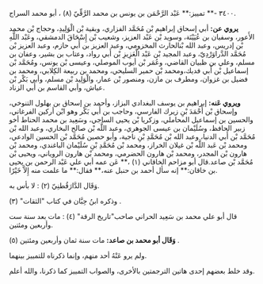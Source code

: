 ٣٤٠٠ -** تمييز:** عَبْد الرَّحْمَن بن يونس بن محمد الرَّقِّيّ (٨) ، أبو محمد السراج.

**يروي عن:** أبي إسحاق إبراهيم بْن مُحَمَّد الفزاري، وبقية بْن الْوَلِيدِ، وحجاج بْن محمد الأَعور، وسفيان بن عُيَيْنَة، وسويد بْن عَبْد العزيز، وشعيب بْن إِسْحَاقَ الدمشقي، وعَبْد اللَّهِ بْن إدريس، وعبد الله بْنالحارث المخزومي، وعبد العزيز بن أَبي حازم، وعبد العزيز بْن مُحَمَّد الدَّراوَرْدِيّ، وعبد المجيد بْن عَبْد الْعَزِيزِ بْن أَبي رواد، وعتاب بن بشير، وعفان بن مسلم، وعلي بن ظبيان القاضي، وعُمَر بْن أيوب الموصلي، وعيسى بْن يونس، ومُحَمَّد بْن إسماعيل بْن أَبي فديك،ومحمد بْن حمير السليحي، ومحمد بن ربيعة الكِلابي، ومحمد بن فضيل بن غزوان، ومطرف بن مازن، ومنصور بْن عمار، والْوَلِيد بْن مسلم، وأبي بَكْر بْن عياش، وأبي القاسم بن أَبي الزناد.

**ويروي عَنه:** إبراهيم بن يوسف البغدادي البزاز، وأحمد بن إسحاق بن بهلول التنوخي، وإسحاق بْن أَحْمَدَ بْنِ زيرك الفارسي، وحاجب بن أَبي بَكْر وهو ابْن أركين الفرغاني، والحسين بن إسماعيل المحاملي، وزكريا بْن يحيى الساجي، وسَعِيد بن محمد الحناط أخو زبير الحافظ، وسُلَيْمان بن عيسى الجوهري، وعبد اللَّه بْن صالح البخاري، وعبد الله بْن مُحَمَّد بْن أَبي الدنيا، وعبد الله بْن مُحَمَّدِ بْنِ ناجية، وأبو حصين مُحَمَّد بْن الحسين الوادعي، ومحمد بْن عَبد اللَّه بْن غيلان الخراز، ومحمد بْن مُحَمَّدِ بْنِ سُلَيْمان الباغندي، ومحمد بْن هارون بْن المجدر، ومحمد بْن هارون الحضرمي، ومحمد بْن هارون الروياني، ويحيى بْن مُحَمَّد بْن صاعد.قال أبو مزاحم الخاقاني (١) ،** عَن عمه أبي علي عَبْد الرحمن بن يحيى بن خاقان:** إنه سأل أحمد بن حنبل عنه،** فقال:** ما علمت منه إِلاَّ خَيْرًا.

وَقَال الدَّارَقُطنِيّ (٢) : لا بأس به.

وذكره ابنُ حِبَّان في كتاب "الثقات" (٣) .

قال أبو علي محمد بن سَعِيد الحراني صاحب"تاريخ الرقة" (٤) : مات بعد سنة ست وأربعين ومئتين.

**وَقَال أبو محمد بن صاعد:** مات سنة ثمان وأربعين ومئتين (٥) .

ولم يرو عَنْهُ أحد منهم، وإنما ذكرناه للتمييز بينهما.

وقد خلط بعضهم إحدى هاتين الترجمتين بالأخرى، والصواب التمييز كما ذكرنا، والله أعلم.